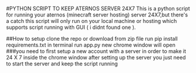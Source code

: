 #PYTHON SCRIPT TO KEEP ATERNOS SERVER 24X7
This is a python script for running your aternos (minecraft server hosting) server 24X7,but there's a catch this script will only run on your local machine
or hosting which supports script running with GUI ( i didnt found one ).

##How to setup
 clone the repo or download from zip file
 run pip install requirements.txt in terminal
 run app.py
 new chrome window will open
 ###you need to first setup a new account with a server in order to make it 24 X 7 inside the chrome window
 after setting up the server you just need to start the server and keep the script running

